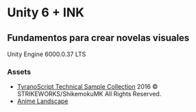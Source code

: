 # Unity 6 + INK
## Fundamentos para crear novelas visuales

Unity Engine 6000.0.37 LTS

### Assets

- [TyranoScript Technical Sample Collection](https://tyranobuilder.com/samples/tyranoscript-technical-samples) 2016 © STRIKEWORKS/ShikemokuMK All Rights Reserved.
- [Anime Landscape](https://animelandscape.blogspot.com/)


